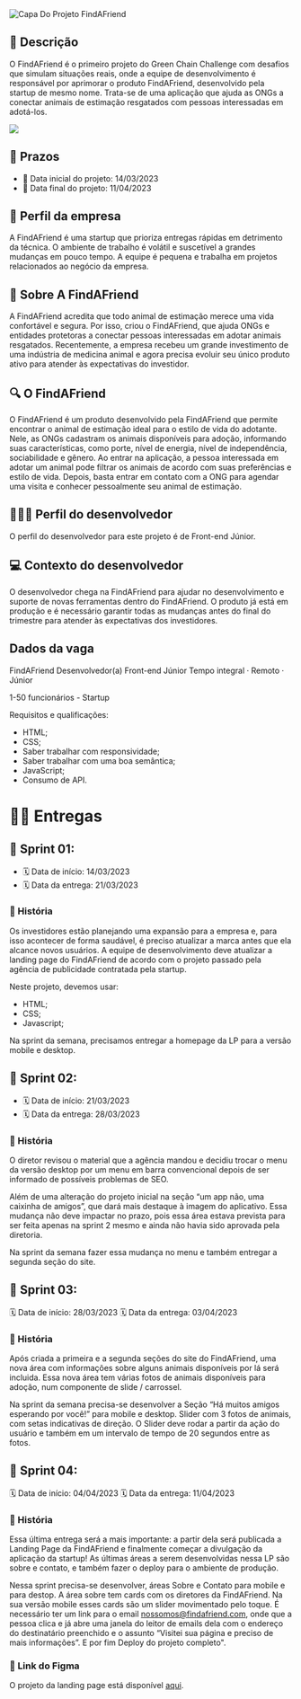 <img alt="Capa Do Projeto FindAFriend" src="assets/images/Capa.png">

## 📝 Descrição

O FindAFriend é o primeiro projeto do Green Chain Challenge com desafios que simulam situações reais, onde a equipe de desenvolvimento é responsável por aprimorar o produto FindAFriend, desenvolvido pela startup de mesmo nome. Trata-se de uma aplicação que ajuda as ONGs a conectar animais de estimação resgatados com pessoas interessadas em adotá-los.

<img allt="Layout da aplicação Finalizada." src="assets/images/Layout.png">

## 📅 Prazos

- 📅 Data inicial do projeto: 14/03/2023
- 📅 Data final do projeto: 11/04/2023


## 🏢 Perfil da empresa

A FindAFriend é uma startup que prioriza entregas rápidas em detrimento da técnica. O ambiente de trabalho é volátil e suscetível a grandes mudanças em pouco tempo. A equipe é pequena e trabalha em projetos relacionados ao negócio da empresa.

## 🐾 Sobre A FindAFriend

A FindAFriend acredita que todo animal de estimação merece uma vida confortável e segura. Por isso, criou o FindAFriend, que ajuda ONGs e entidades protetoras a conectar pessoas interessadas em adotar animais resgatados. Recentemente, a empresa recebeu um grande investimento de uma indústria de medicina animal e agora precisa evoluir seu único produto ativo para atender às expectativas do investidor.

## 🔍 O FindAFriend

O FindAFriend é um produto desenvolvido pela FindAFriend que permite encontrar o animal de estimação ideal para o estilo de vida do adotante. Nele, as ONGs cadastram os animais disponíveis para adoção, informando suas características, como porte, nível de energia, nível de independência, sociabilidade e gênero. Ao entrar na aplicação, a pessoa interessada em adotar um animal pode filtrar os animais de acordo com suas preferências e estilo de vida. Depois, basta entrar em contato com a ONG para agendar uma visita e conhecer pessoalmente seu animal de estimação.

## 👩🏽‍💻 Perfil do desenvolvedor

O perfil do desenvolvedor para este projeto é de Front-end Júnior.

## 💻 Contexto do desenvolvedor

O desenvolvedor chega na FindAFriend para ajudar no desenvolvimento e suporte de novas ferramentas dentro do FindAFriend. O produto já está em produção e é necessário garantir todas as mudanças antes do final do trimestre para atender às expectativas dos investidores.

## Dados da vaga

FindAFriend
Desenvolvedor(a) Front-end Júnior
Tempo integral · Remoto · Júnior

1-50 funcionários - Startup

Requisitos e qualificações:

- HTML;
- CSS;
- Saber trabalhar com responsividade;
- Saber trabalhar com uma boa semântica;
- JavaScript;
- Consumo de API.

# 🏃‍♂️ Entregas

## 🚀 Sprint 01:

- 🗓️ Data de início: 14/03/2023
- 🗓️ Data da entrega: 21/03/2023

### 📖 História

Os investidores estão planejando uma expansão para a empresa e, para isso acontecer de forma saudável, é preciso atualizar a marca antes que ela alcance novos usuários. A equipe de desenvolvimento deve atualizar a landing page do FindAFriend de acordo com o projeto passado pela agência de publicidade contratada pela startup.

Neste projeto, devemos usar:
- HTML;
- CSS; 
- Javascript;

Na sprint da semana, precisamos entregar a homepage da LP para a versão mobile e desktop.

## 🚀 Sprint 02:

- 🗓️ Data de início: 21/03/2023
- 🗓️ Data da entrega: 28/03/2023

### 📖 História

O diretor revisou o material que a agência mandou e decidiu trocar o menu da versão desktop por um menu em barra convencional depois de ser informado de possíveis problemas de SEO. 

Além de uma alteração do projeto inicial na seção “um app não, uma caixinha de amigos”, que dará mais destaque à imagem do aplicativo. Essa mudança não deve impactar no prazo, pois essa área estava prevista para ser feita apenas na sprint 2 mesmo e ainda não havia sido aprovada pela diretoria.

Na sprint da semana fazer essa mudança no menu e também entregar a segunda seção do site.

## 🚀 Sprint 03:

🗓️ Data de início: 28/03/2023
🗓️ Data da entrega: 03/04/2023

### 📖 História

Após criada a primeira e a segunda seções do site do FindAFriend, uma nova área com informações sobre alguns animais disponíveis por lá será incluida. Essa nova área tem várias fotos de animais disponíveis para adoção, num componente de slide / carrossel.

Na sprint da semana precisa-se desenvolver a Seção “Há muitos amigos esperando por você!” para mobile e desktop. Slider com 3 fotos de animais, com setas indicativas de direção. O Slider deve rodar a partir da ação do usuário e também em um intervalo de tempo de 20 segundos entre as fotos.

## 🚀 Sprint 04:

🗓️ Data de início: 04/04/2023
🗓️ Data da entrega: 11/04/2023

### 📖 História

Essa última entrega será a mais importante: a partir dela será publicada a Landing Page da FindAFriend e finalmente começar a divulgação da aplicação da startup! As últimas áreas a serem desenvolvidas nessa LP são sobre e contato, e também fazer o deploy para o ambiente de produção.

Nessa sprint precisa-se desenvolver, áreas Sobre e Contato para mobile e para destop. A área sobre tem cards com os diretores da FindAFriend. Na sua versão mobile esses cards são um slider movimentado pelo toque. É necessário ter um link para o email nossomos@findafriend.com, onde que a pessoa clica e já abre uma janela do leitor de emails dela com o endereço do destinatário preenchido e o assunto “Visitei sua página e preciso de mais informações”. E por fim Deploy do projeto completo".

### 🔗 Link do Figma

O projeto da landing page está disponível <a href="https://www.figma.com/community/file/1219640728562616972/GCC-%231---FindAFriend" target="_blank">aqui</a>.